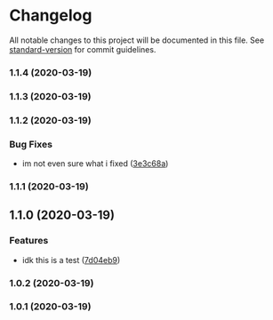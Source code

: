 # Changelog

All notable changes to this project will be documented in this file. See [standard-version](https://github.com/conventional-changelog/standard-version) for commit guidelines.

### 1.1.4 (2020-03-19)

### 1.1.3 (2020-03-19)

### 1.1.2 (2020-03-19)


### Bug Fixes

* im not even sure what i fixed ([3e3c68a](https://github.com/finleygn/package-workflow-test/commit/3e3c68aab808cc72dbeccc9075cd275263bb2a53))

### 1.1.1 (2020-03-19)

## 1.1.0 (2020-03-19)


### Features

* idk this is a test ([7d04eb9](https://github.com/finleygn/package-workflow-test/commit/7d04eb96d4abb0270100e2998763b259b3694f8e))

### 1.0.2 (2020-03-19)

### 1.0.1 (2020-03-19)
